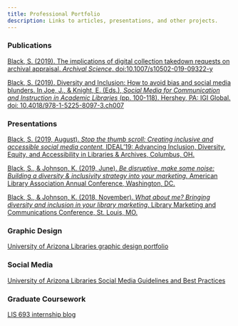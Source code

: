 ```yaml
---
title: Professional Portfolio
description: Links to articles, presentations, and other projects.
---
```


### Publications

[Black, S. (2019). The implications of digital collection takedown requests on archival appraisal. _Archival Science_. doi:10.1007/s10502-019-09322-y](http://links.springernature.com/f/a/8VCrcV1PGYEv7OEvztI_0Q~~/AABE5gA~/RgRfY1tzP0QwaHR0cDovL3d3dy5zcHJpbmdlci5jb20vLS8yL0FXMUViQXNlRGZ4blZWYnpYS18wVwNzcGNCCgAA8yeCXWpVTWFSGXNmbG9yZXNAZW1haWwuYXJpem9uYS5lZHVYBAAABuc~)

[Black, S. (2019). Diversity and Inclusion: How to avoid bias and social media blunders. In Joe, J., & Knight, E. (Eds.), _Social Media for Communication and Instruction in Academic_ _Libraries_ (pp. 100-118). Hershey, PA: IGI Global. doi: 10.4018/978-1-5225-8097-3.ch007](https://repository.arizona.edu/handle/10150/631799)

### Presentations

[Black, S. (2019, August). _Stop the thumb scroll: Creating inclusive and accessible social media content._ IDEAL’19: Advancing Inclusion, Diversity, Equity, and Accessibility in Libraries & Archives, Columbus, OH.](/files/Shelly_Black_Stop_the_Thumb_Scroll.pptx)

[Black, S., & Johnson, K. (2019, June). _Be disruptive, make some noise: Building a diversity & inclusivity strategy into your marketing._ American Library Association Annual Conference, Washington, DC.](/files/Black_Johnson_ALA_2019_poster.pdf)

[Black, S., & Johnson, K. (2018, November). _What about me? Bringing diversity and inclusion in your library marketing_. Library Marketing and Communications Conference, St. Louis, MO.](/files/LMCC18_What_About_Me_Johnson_Black.pdf)

### Graphic Design

[University of Arizona Libraries graphic design portfolio](/files/design_portfolio.pdf)

### Social Media

[University of Arizona Libraries Social Media Guidelines and Best Practices](/files/UA_Libraries_Social_Media_Guidelines.pdf)

### Graduate Coursework

[LIS 693 internship blog](/internship-blog/)

